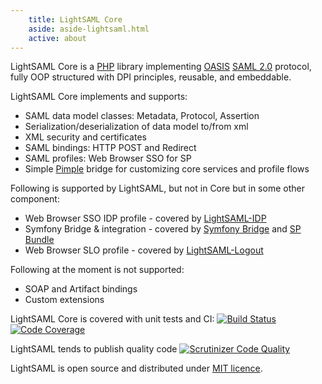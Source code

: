 ```yaml
---
    title: LightSAML Core
    aside: aside-lightsaml.html
    active: about
---
```



LightSAML Core is a [PHP](https://php.net/) library implementing [OASIS](https://www.oasis-open.org/standards#samlv2.0)
[SAML 2.0](http://saml.xml.org/saml-specifications) protocol, fully OOP structured with DPI principles, reusable, and
embeddable.

LightSAML Core implements and supports:

 * SAML data model classes: Metadata, Protocol, Assertion
 * Serialization/deserialization of data model to/from xml
 * XML security and certificates
 * SAML bindings: HTTP POST and Redirect
 * SAML profiles: Web Browser SSO for SP
 * Simple [Pimple](http://pimple.sensiolabs.org/) bridge for customizing core services and profile flows

Following is supported by LightSAML, but not in Core but in some other component:

 * Web Browser SSO IDP profile - covered by [LightSAML-IDP](/LightSAML-IDP)
 * Symfony Bridge & integration - covered by [Symfony Bridge](/Symfony-Bridge) and [SP Bundle](/SP-Bundle)
 * Web Browser SLO profile - covered by [LightSAML-Logout](/LightSAML-Logout)

Following at the moment is not supported:

 * SOAP and Artifact bindings
 * Custom extensions

LightSAML Core is covered with unit tests and CI:
[![Build Status](https://travis-ci.org/lightSAML/lightSAML.svg?branch=master)](https://travis-ci.org/lightSAML/lightSAML)
[![Code Coverage](https://scrutinizer-ci.com/g/lightSAML/lightSAML/badges/coverage.png?b=master)](https://scrutinizer-ci.com/g/lightSAML/lightSAML/?branch=master)

LightSAML tends to publish quality code
[![Scrutinizer Code Quality](https://scrutinizer-ci.com/g/lightSAML/lightSAML/badges/quality-score.png?b=master)](https://scrutinizer-ci.com/g/lightSAML/lightSAML/?branch=master)

LightSAML is open source and distributed under [MIT licence](https://github.com/lightSAML/lightSAML/blob/master/LICENSE).
